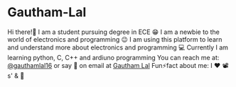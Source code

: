 # Gautham-Lal
Hi there!👋
I am a student pursuing degree in ECE 😁
I am a newbie to the world of electronics and programming 😉
I am using this platform to learn and understand more about electronics and programming 💻
Currently I am learning python, C, C++ and ardiuno programming
You can reach me at: [@gauthamlal16](https://twitter.com/gauthamlal16) or say 👋 on email at [Gautham Lal](mailto:gauthamlal145@gmail.com)
Fun⚡fact about me: I ❤ 📽s' & 🚗
